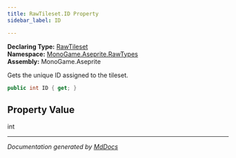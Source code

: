 ```yaml
---
title: RawTileset.ID Property
sidebar_label: ID

---
```


**Declaring Type:** [RawTileset](../)  
**Namespace:** [MonoGame.Aseprite.RawTypes](../../)  
**Assembly:** MonoGame.Aseprite

Gets the unique ID assigned to the tileset.

```csharp
public int ID { get; }
```

## Property Value

int

___

*Documentation generated by [MdDocs](https://github.com/ap0llo/mddocs)*
